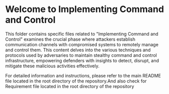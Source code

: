 # Welcome to Implementing Command and Control

This folder contains specific files related to "Implementing Command and Control" examines the crucial phase where attackers establish communication channels with compromised systems to remotely manage and control them. This content delves into the various techniques and protocols used by adversaries to maintain stealthy command and control infrastructure, empowering defenders with insights to detect, disrupt, and mitigate these malicious activities effectively.

For detailed information and instructions, please refer to the main README file located in the root directory of the repository.And also check for Requirement file located in the root directory of the repository
